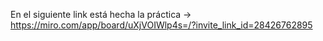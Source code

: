En el siguiente link está hecha la práctica
-> https://miro.com/app/board/uXjVOIWlp4s=/?invite_link_id=28426762895
